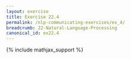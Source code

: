 ```yaml
---
layout: exercise
title: Exercise 22.4
permalink: /nlp-communicating-exercises/ex_4/
breadcrumb: 22-Natural-Language-Processing
canonical_id: ex22.4
---
```


{% include mathjax_support %}
